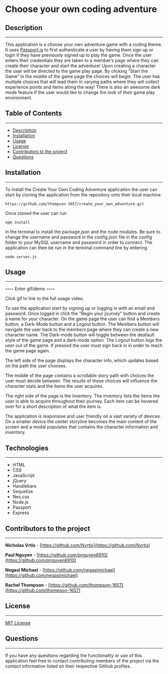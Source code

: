 # Choose your own coding adventure

## Description

---

This application is a choose your own adventure game with a coding theme. It uses [Passport.js](http://www.passportjs.org/) to first authenticate a user by having them sign up or login if they have previously signed up to play the game. Once the user enters their credentials they are taken to a member’s page where they can create their character and start the adventure! Upon creating a character the user will be directed to the game play page. By clicking “Start the Game” in the middle of the game page the choices will begin. The user has multiple choices that will lead them in varying paths where they will collect experience points and items along the way! There is also an awesome dark mode feature if the user would like to change the look of their game play environment.

## Table of Contents

---

- [Description](#description)
- [Installation](#installation)
- [Usage](#usage)
- [License](#license)
- [Contributors to the project](#Contributors-to-the-project)
- [Questions](#questions)

## Installation

---

To install the Create Your Own Coding Adventure application the user can start by cloning the application from the repository onto their local machine.

```
https://github.com/thompson-1657/create_your_own_adventure.git
```

Once cloned the user can run

```
npm install
```

in the terminal to install the package.json and the node modules. Be sure to change the username and password in the config.json file in the config folder to your MySQL username and password in order to connect. The application can then be run in the terminal command line by entering

```
node server.js
```

## Usage

---

**_----_** Enter gif/demo **_----_**

Click gif to link to the full usage video.

To use the application start by signing up or logging in with an email and password. Once logged in click the "Begin your journey" button and create a name for your character. On the game page the user can find a Members button, a Dark-Mode button and a Logout button. The Members button will navigate the user back to the members page where they can create a new character name. The Dark-mode button will toggle between the deafault style of the game page and a dark-mode option. The Logout button logs the user out of the game. If pressed the user must sign back in in order to reach the game page again.

The left side of the page displays the character info, which updates based on the path the user chooses.

The middle of the page contains a scrollable story path with choices the user must decide between. The results of these choices will influence the character stats and the items the user acquires.

The right side of the page is the Inventory. The inventory lists the items the user is able to acquire throughout their journey. Each item can be hovered over for a short description of what the item is.

The application is responsive and user friendly on a vast variety of devices. On a smaller device the center storyline becomes the main content of the screen and a modal populates that contains the character information and inventory.

## Technologies

---

- HTML
- CSS
- JavaScript
- jQuery
- Handlebars
- Sequelize
- Nes.css
- Node.js
- Passport
- Express

## Contributors to the project

---

**Nicholas Vrtis** - [https://github.com/Nvrtis](https://github.com/Nvrtis)

**Paul Nguyen** - [https://github.com/pnguyen6910](https://github.com/pnguyen6910)

**Negasi Michael** - [https://github.com/negasimichael](https://github.com/negasimichael)

**Rachel Thompson** - [https://github.com/thompson-1657](https://github.com/thompson-1657)

## License

---

[MIT License](LICENSE)

## Questions

---

If you have any questions regarding the functionality or use of this application feel free to contact contributing members of the project via the contact information listed on their respective GitHub profiles.
